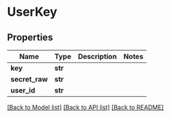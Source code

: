 # UserKey

## Properties
Name | Type | Description | Notes
------------ | ------------- | ------------- | -------------
**key** | **str** |  | 
**secret_raw** | **str** |  | 
**user_id** | **str** |  | 

[[Back to Model list]](../README.md#documentation-for-models) [[Back to API list]](../README.md#documentation-for-api-endpoints) [[Back to README]](../README.md)

